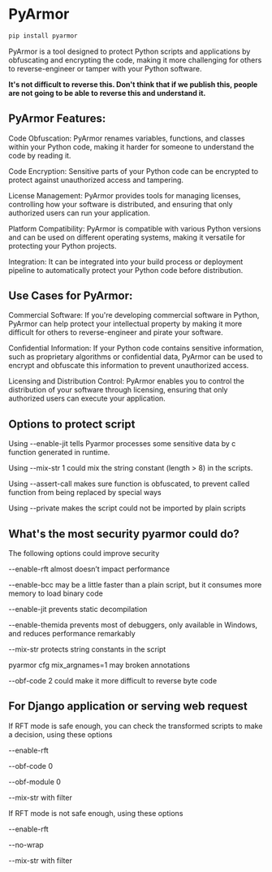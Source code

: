 # PyArmor

```cmd
pip install pyarmor
```

PyArmor is a tool designed to protect Python scripts and applications by obfuscating and encrypting the code, making it more challenging for others to reverse-engineer or tamper with your Python software. 

**It's not difficult to reverse this. Don't think that if we publish this, people are not going to be able to reverse this and understand it.**

## PyArmor Features:

Code Obfuscation: PyArmor renames variables, functions, and classes within your Python code, making it harder for someone to understand the code by reading it.

Code Encryption: Sensitive parts of your Python code can be encrypted to protect against unauthorized access and tampering.

License Management: PyArmor provides tools for managing licenses, controlling how your software is distributed, and ensuring that only authorized users can run your application.

Platform Compatibility: PyArmor is compatible with various Python versions and can be used on different operating systems, making it versatile for protecting your Python projects.

Integration: It can be integrated into your build process or deployment pipeline to automatically protect your Python code before distribution.

## Use Cases for PyArmor:

Commercial Software: If you're developing commercial software in Python, PyArmor can help protect your intellectual property by making it more difficult for others to reverse-engineer and pirate your software.

Confidential Information: If your Python code contains sensitive information, such as proprietary algorithms or confidential data, PyArmor can be used to encrypt and obfuscate this information to prevent unauthorized access.

Licensing and Distribution Control: PyArmor enables you to control the distribution of your software through licensing, ensuring that only authorized users can execute your application.

## Options to protect script

Using --enable-jit tells Pyarmor processes some sensitive data by c function generated in runtime.

Using --mix-str 1 could mix the string constant (length > 8) in the scripts.

Using --assert-call makes sure function is obfuscated, to prevent called function from being replaced by special ways

Using --private makes the script could not be imported by plain scripts

## What's the most security pyarmor could do?

The following options could improve security

--enable-rft almost doesn’t impact performance

--enable-bcc may be a little faster than a plain script, but it consumes more memory to load binary code

--enable-jit prevents static decompilation

--enable-themida prevents most of debuggers, only available in Windows, and reduces performance remarkably

--mix-str protects string constants in the script

pyarmor cfg mix_argnames=1 may broken annotations

--obf-code 2 could make it more difficult to reverse byte code


## For Django application or serving web request

If RFT mode is safe enough, you can check the transformed scripts to make a decision, using these options

--enable-rft

--obf-code 0

--obf-module 0

--mix-str with filter

If RFT mode is not safe enough, using these options

--enable-rft

--no-wrap

--mix-str with filter